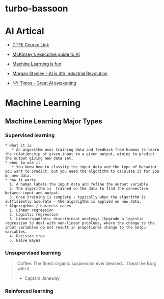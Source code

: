 # turbo-bassoon

# AI Artical

* [CTFE Course Link](https://my.cfte.education/courses/take/ai-in-finance-ocbc/disqus/4525866-1-1-readings)

* [McKinsey's executive guide to AI](https://www.mckinsey.com/business-functions/mckinsey-analytics/our-insights/an-executives-guide-to-ai)

* [Machine Learning is fun](https://medium.com/@ageitgey/machine-learning-is-fun-80ea3ec3c471)

* [Morgan Stanley - AI is 4th Industrial Revolution](https://pwm.morganstanley.com/therichmangroup/mediahandler/media/135091/Alpha%20Currents%20_%20AI%20and%20the%20Fourth%20Industrial%20Revolution.pdf)

* [NY Times - Great AI awakening](https://www.nytimes.com/2016/12/14/magazine/the-great-ai-awakening.html#permid=20846801)

# Machine Learning
## Machine Learning Major Types
### Supervised learning
    * what it is
       * An algorithm uses training data and feedback from humans to learn the relationship of given input to a given output, aiming to predict the output giving new data set. 
    * when to use it
       * You know how to classify the input data and the type of behavior you want to predict, but you need the algorithm to caculate it for you on new data. 
    * how it works
      1. A human labels the input data and fefine the output variable. 
      2. The algorithm is  trained on the data to find the connection between input and output.
      3. Once training is complete - typically when the algorithm is sufficiently accurate - the algorigthm is applied on new data. 
    * Algorigthms / business cases
      1. Linear regression
      2. Logistic regression
      3. Linear/quadratic discriminant analysys (Upgrade a logistic regression to deal with non-linear problems, where the change to the input variables do not result in propotional change to the outpu variables.  
      4. Decision tree
      5. Naive Bayes
### Unsupervised learning
> Coffee. The finest organic suspension ever devised... I beat the Borg with it.
> - Captain Janeway
### Reinforced learning

